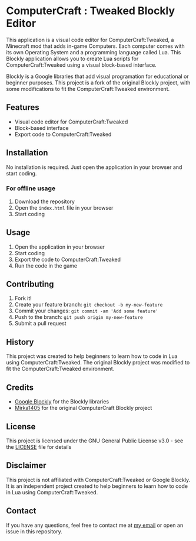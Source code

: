 # ComputerCraft : Tweaked Blockly Editor

This application is a visual code editor for ComputerCraft:Tweaked, a Minecraft mod that adds in-game Computers. Each computer comes with its own Operating System and a programming language called Lua. This Blockly application allows you to create Lua scripts for ComputerCraft:Tweaked using a visual block-based interface.

Blockly is a Google libraries that add visual programation for educational or beginner purposes. This project is a fork of the original Blockly project, with some modifications to fit the ComputerCraft:Tweaked environment.

## Features

- Visual code editor for ComputerCraft:Tweaked
- Block-based interface
- Export code to ComputerCraft:Tweaked

## Installation

No installation is required. Just open the application in your browser and start coding.

### For offline usage

1. Download the repository
2. Open the `index.html` file in your browser
3. Start coding

## Usage

1. Open the application in your browser
2. Start coding
3. Export the code to ComputerCraft:Tweaked
4. Run the code in the game

## Contributing

1. Fork it!
2. Create your feature branch: `git checkout -b my-new-feature`
3. Commit your changes: `git commit -am 'Add some feature'`
4. Push to the branch: `git push origin my-new-feature`
5. Submit a pull request

## History

This project was created to help beginners to learn how to code in Lua using ComputerCraft:Tweaked. The original Blockly project was modified to fit the ComputerCraft:Tweaked environment.

## Credits

- [Google Blockly](https://developers.google.com/blockly) for the Blockly libraries
- [Mirka1405](https://github.com/Mirka1405) for the original ComputerCraft Blockly project

## License

This project is licensed under the GNU General Public License v3.0 - see the [LICENSE](LICENSE) file for details

## Disclaimer

This project is not affiliated with ComputerCraft:Tweaked or Google Blockly. It is an independent project created to help beginners to learn how to code in Lua using ComputerCraft:Tweaked.

## Contact

If you have any questions, feel free to contact me at [my email](mailto:nathan@sarxzer.xyz) or open an issue in this repository.